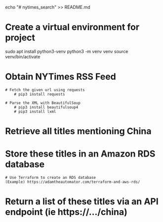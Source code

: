 echo "# nytimes_search" >> README.md

# Create a virtual environment for project
 sudo apt install python3-venv
 python3 -m venv venv
 source  venv/bin/activate

# Obtain NYTimes RSS Feed
    # Fetch the given url using requests
        # pip3 install requests

    # Parse the XML with BeautifulSoup
        # pip3 install beautifulsoup4
        # pip3 install lxml


# Retrieve all titles mentioning China


# Store these titles in an Amazon RDS database
    # Use Terraform to create an RDS database
    (Example) https://adamtheautomator.com/terraform-and-aws-rds/

# Return a list of these titles via an API endpoint (ie https://.../china)
